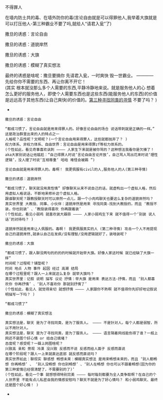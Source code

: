 
不得罪人

在墙内防土共的毒、在墙外防你的毒(言论自由就是可以得罪他人,我举着大旗就是可以打压他人-第三种霸业不要了吗,就给人“请君入瓮”了)


撒旦的诱惑：言论自由

撒旦的诱惑：道貌岸然

撒旦的诱惑：大旗

撒旦的诱惑：模糊了真实想法

最终的诱惑是啥呢：撒旦要搞你 先请君入瓮，一时爽快 毁一世霸业。 ———— 先给你你不需要的东西、再让你离不开它！
<br>(其实 根本就没那么多个人需要的东西,平静冷静地来说。就是服务他人的心 想着怎么更好的服务他人，即使个人需要东西也是这些东西(能服务他人的东西)的价值是远远高于其他东西(让自己爽快)的价值的。[第三种寻找同类的寻情](https://github.com/7900ms/000nottheater_deserted_systemlibrary/blob/master/small/第三种寻情.md) 不要了吗？ )

-
```
撒旦的诱惑：言论自由

“都成习惯了，言论自由就是用来得罪人的。好像言论自由的场合 说话带刺就是正确的一样。” 这是政治群里出来的人的特点之一
人格呢？品性呢？文明呢？(一个言论自由用来得罪人，这些就都抛弃了？ )
权力体系、非权力体系、自由世界：言论自由是用来得罪zf等权力体系的。
(个性如此，看见奇事喜欢讽刺 ———— 人家生下来就是被你骂的？这种想法我看你是欠揍了！aka大家别说话让他尴尬：“自己得罪人时说‘言论自由言论开放’，自己骂人骂出花来时说‘理性逻辑’，没人理了时说‘互相尊重’ 哈哈 难怪会被踢 ”)

言论自由就是用来得罪人的。毒啊！ 我更佩服有civil的人,服务他人的人(第三种寻情)

撒旦的诱惑：道貌岸然

“都成习惯了，聊天就没用真性情” 好像聊天从来不说自己的话，就虚构出一个虚拟人格，然后用虚拟人格说话，不断地来修补这个虚拟人格。
跟谁聊天呢？跟教授聊天时可以岸然一点儿，跟一个小肉鸡聊天也要这么复杂的道貌岸然吗？
真实世界里 大教授、同事、小伙伴：道貌岸然是用来 寻找同类-找到大教授的，而且 ‘教授不装，你也别装’ 、‘教授装得喜欢 你再跟着装’
(个性如此，看见小弱鸡 就喜欢装大瓣蒜 ———— 人家小弱鸡生下来 就不值得一个‘别装 说人话’的对待吗？ )

道貌岸然就是用来让人佩服的。毒啊！ 我更佩服真实的人 (第二种寻情) 攻击一个人不用提现自己的道貌岸然,就承认自己在发疯/没有理智/没用逻辑就好了，装啥装呢？

撒旦的诱惑：大旗

“都成习惯了，跟人聊没两句的的的的时候就开始举大旗。好像人家这时候 就已经缺了大旗一样”
时间呢？过程呢？铺垫呢？
时间 地点 人物 事件 起因 经过 高潮 结局
在哪个过程里呢？跟人一上来就这么复杂 就举大旗吗？
真实世界里：记叙 说明 描写 议论 抒情：举大旗 是用来 表达方法-抒情，而且 ‘别人都喜欢你 你再抒情’ 、‘别人不喜欢你 那就别抒情了’
(个性如此，看见人 就觉得亲切 就想抒情 ———— 人家跟你不熟啊 就不值得你先好好地记叙说明描写一下吗？ )

“都成习惯了”

撒旦的诱惑：模糊了真实想法

真实想法是，聊天 是为了寻找同类，是为了服务人。 ———— 不是针对人。每个人都是弱智，所以不用针对人。
真实想法是，聊天 是为了寻找同类，是为了服务人。 ———— 语言隔着网线能伤得了谁？一般上网还不是图个好心情 or 给自己填堵？
态度呢？感受呢？一瓣上网图啥呢？
兴致高 亲和 旁观 冷漠 没兴致 反感而不说 反感而给人面子 反感而直说
在哪个阶段呢？跟人一上来就直达底部 就反感而直说吗？
真实世界如此：聊现实 聊感想 畅想未来：模糊真实想法 是用来畅想未来的，而且 ‘别人都畅想 你再畅想’ 、 ‘别人没畅想 你也别畅想’ 、‘别人在畅想 你也可以不跟着畅想(因为你的第三种爱情已经很清楚了，不需要别的了)’
(个性如此，看见一个事 就想想得特别完美 ———— 每时每刻都要为全人类争取啊？在自己的个人世界里 不能有点儿私密自我的情感安慰吗？聊天不就是为了好心情吗？ 和小弱鸡聊天、最终还是图个好心情！ )

```
-
